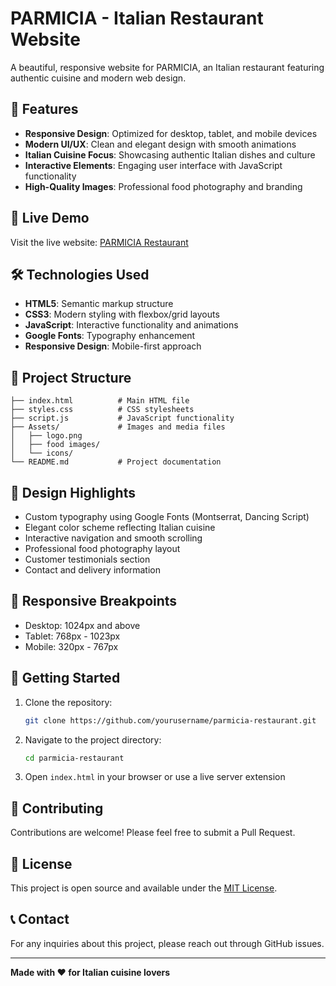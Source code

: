 # PARMICIA - Italian Restaurant Website

A beautiful, responsive website for PARMICIA, an Italian restaurant featuring authentic cuisine and modern web design.

## 🍝 Features

- **Responsive Design**: Optimized for desktop, tablet, and mobile devices
- **Modern UI/UX**: Clean and elegant design with smooth animations
- **Italian Cuisine Focus**: Showcasing authentic Italian dishes and culture
- **Interactive Elements**: Engaging user interface with JavaScript functionality
- **High-Quality Images**: Professional food photography and branding

## 🚀 Live Demo

Visit the live website: [PARMICIA Restaurant](https://DaimAdnan5.github.io/parmicia-restaurant)

## 🛠️ Technologies Used

- **HTML5**: Semantic markup structure
- **CSS3**: Modern styling with flexbox/grid layouts
- **JavaScript**: Interactive functionality and animations
- **Google Fonts**: Typography enhancement
- **Responsive Design**: Mobile-first approach

## 📁 Project Structure

```
├── index.html          # Main HTML file
├── styles.css          # CSS stylesheets
├── script.js           # JavaScript functionality
├── Assets/             # Images and media files
│   ├── logo.png
│   ├── food images/
│   └── icons/
└── README.md           # Project documentation
```

## 🎨 Design Highlights

- Custom typography using Google Fonts (Montserrat, Dancing Script)
- Elegant color scheme reflecting Italian cuisine
- Interactive navigation and smooth scrolling
- Professional food photography layout
- Customer testimonials section
- Contact and delivery information

## 📱 Responsive Breakpoints

- Desktop: 1024px and above
- Tablet: 768px - 1023px
- Mobile: 320px - 767px

## 🚀 Getting Started

1. Clone the repository:
   ```bash
   git clone https://github.com/yourusername/parmicia-restaurant.git
   ```

2. Navigate to the project directory:
   ```bash
   cd parmicia-restaurant
   ```

3. Open `index.html` in your browser or use a live server extension

## 🤝 Contributing

Contributions are welcome! Please feel free to submit a Pull Request.

## 📄 License

This project is open source and available under the [MIT License](LICENSE).

## 📞 Contact

For any inquiries about this project, please reach out through GitHub issues.

---

**Made with ❤️ for Italian cuisine lovers**